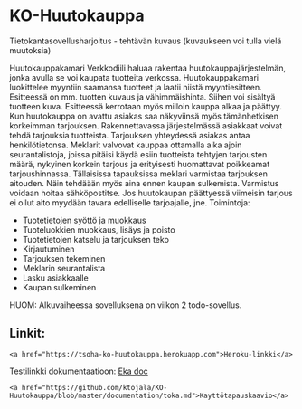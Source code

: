 # KO-Huutokauppa

Tietokantasovellusharjoitus - tehtävän kuvaus (kuvaukseen voi tulla vielä muutoksia)

Huutokauppakamari Verkkodiili haluaa rakentaa huutokauppajärjestelmän, jonka avulla se voi kaupata tuotteita verkossa. Huutokauppakamari luokittelee myyntiin saamansa tuotteet ja laatii niistä myyntiesitteen. Esitteessä on mm. tuotten kuvaus ja vähimmäishinta. Siihen voi sisältyä tuotteen kuva. Esitteessä kerrotaan myös milloin kauppa alkaa ja päättyy. Kun huutokauppa on avattu asiakas saa näkyviinsä myös tämänhetkisen korkeimman tarjouksen.
Rakennettavassa järjestelmässä asiakkaat voivat tehdä tarjouksia tuotteista. Tarjouksen yhteydessä asiakas antaa henkilötietonsa. Meklarit valvovat kauppaa ottamalla aika ajoin seurantalistoja, joissa pitäisi käydä esiin tuotteista tehtyjen tarjousten määrä, nykyinen korkein tarjous ja erityisesti huomattavat poikkeamat tarjoushinnassa. Tällaisissa tapauksissa meklari varmistaa tarjouksen aitouden. Näin tehdäään myös aina ennen kaupan sulkemista. Varmistus voidaan hoitaa sähköpostitse. Jos huutokaupan päättyessä viimeisin tarjous ei ollut aito myydään tavara edelliselle tarjoajalle, jne.
Toimintoja:
- Tuotetietojen syöttö ja muokkaus
- Tuoteluokkien muokkaus, lisäys ja poisto
- Tuotetietojen katselu ja tarjouksen teko
- Kirjautuminen
- Tarjouksen tekeminen
- Meklarin seurantalista
- Lasku asiakkaalle
- Kaupan sulkeminen

HUOM: Alkuvaiheessa sovelluksena on viikon 2 todo-sovellus.

## Linkit:

    <a href="https://tsoha-ko-huutokauppa.herokuapp.com">Heroku-linkki</a>



Testilinkki dokumentaatioon: <a href="https://github.com/ktojala/KO-Huutokauppa/blob/master/documentation/eka.md">Eka doc</a>

    <a href="https://github.com/ktojala/KO-Huutokauppa/blob/master/documentation/toka.md">Kayttötapauskaavio</a>

